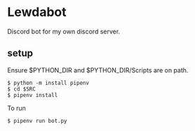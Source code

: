# Lewdabot
Discord bot for my own discord server.

## setup

Ensure $PYTHON_DIR and $PYTHON_DIR/Scripts are on path.

`$ python -m install pipenv`  
`$ cd $SRC`  
`$ pipenv install`

To run

`$ pipenv run bot.py`